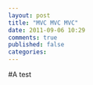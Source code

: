 ```yaml
---
layout: post
title: "MVC MVC MVC"
date: 2011-09-06 10:29
comments: true
published: false
categories: 
---
```


#A test
